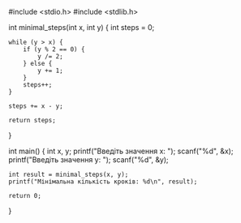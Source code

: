 #include <stdio.h>
#include <stdlib.h>

int minimal_steps(int x, int y) {
    int steps = 0;

    while (y > x) {
        if (y % 2 == 0) {
            y /= 2;
        } else {
            y += 1;
        }
        steps++;
    }

    steps += x - y;

    return steps;
}

int main() {
    int x, y;
    printf("Введіть значення x: ");
    scanf("%d", &x);
    printf("Введіть значення y: ");
    scanf("%d", &y);

    int result = minimal_steps(x, y);
    printf("Мінімальна кількість кроків: %d\n", result);

    return 0;
}
